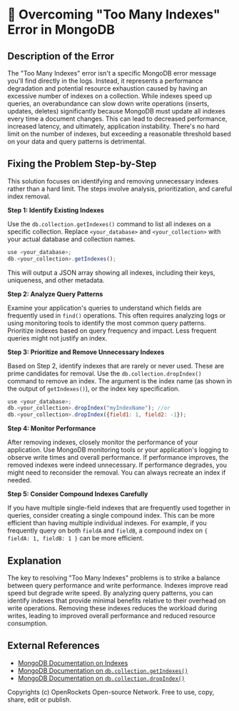 # 🐞 Overcoming "Too Many Indexes" Error in MongoDB


## Description of the Error

The "Too Many Indexes" error isn't a specific MongoDB error message you'll find directly in the logs.  Instead, it represents a performance degradation and potential resource exhaustion caused by having an excessive number of indexes on a collection.  While indexes speed up queries, an overabundance can slow down write operations (inserts, updates, deletes) significantly because MongoDB must update all indexes every time a document changes.  This can lead to decreased performance, increased latency, and ultimately, application instability.  There's no hard limit on the number of indexes, but exceeding a reasonable threshold based on your data and query patterns is detrimental.

## Fixing the Problem Step-by-Step

This solution focuses on identifying and removing unnecessary indexes rather than a hard limit.  The steps involve analysis, prioritization, and careful index removal.

**Step 1: Identify Existing Indexes**

Use the `db.collection.getIndexes()` command to list all indexes on a specific collection.  Replace `<your_database>` and `<your_collection>` with your actual database and collection names.

```javascript
use <your_database>;
db.<your_collection>.getIndexes();
```

This will output a JSON array showing all indexes, including their keys, uniqueness, and other metadata.

**Step 2: Analyze Query Patterns**

Examine your application's queries to understand which fields are frequently used in `find()` operations.  This often requires analyzing logs or using monitoring tools to identify the most common query patterns.  Prioritize indexes based on query frequency and impact.  Less frequent queries might not justify an index.


**Step 3: Prioritize and Remove Unnecessary Indexes**

Based on Step 2, identify indexes that are rarely or never used.  These are prime candidates for removal.  Use the `db.collection.dropIndex()` command to remove an index.  The argument is the index name (as shown in the output of `getIndexes()`), or the index key specification.

```javascript
use <your_database>;
db.<your_collection>.dropIndex("myIndexName"); //or
db.<your_collection>.dropIndex({field1: 1, field2: -1});
```

**Step 4: Monitor Performance**

After removing indexes, closely monitor the performance of your application. Use MongoDB monitoring tools or your application's logging to observe write times and overall performance. If performance improves, the removed indexes were indeed unnecessary. If performance degrades, you might need to reconsider the removal. You can always recreate an index if needed.

**Step 5: Consider Compound Indexes Carefully**

If you have multiple single-field indexes that are frequently used together in queries, consider creating a single compound index. This can be more efficient than having multiple individual indexes. For example, if you frequently query on both `fieldA` and `fieldB`, a compound index on `{ fieldA: 1, fieldB: 1 }` can be more efficient.

## Explanation

The key to resolving "Too Many Indexes" problems is to strike a balance between query performance and write performance.  Indexes improve read speed but degrade write speed.  By analyzing query patterns, you can identify indexes that provide minimal benefits relative to their overhead on write operations.  Removing these indexes reduces the workload during writes, leading to improved overall performance and reduced resource consumption.

## External References

* [MongoDB Documentation on Indexes](https://www.mongodb.com/docs/manual/indexes/)
* [MongoDB Documentation on `db.collection.getIndexes()`](https://www.mongodb.com/docs/manual/reference/method/db.collection.getIndexes/)
* [MongoDB Documentation on `db.collection.dropIndex()`](https://www.mongodb.com/docs/manual/reference/method/db.collection.dropIndex/)


Copyrights (c) OpenRockets Open-source Network. Free to use, copy, share, edit or publish.


